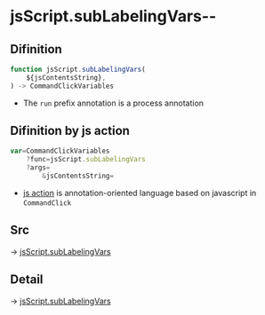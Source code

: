# jsScript.subLabelingVars--

## Difinition

```js.js
function jsScript.subLabelingVars(
	${jsContentsString},
) -> CommandClickVariables
```

- The `run` prefix annotation is a process annotation


## Difinition by js action

```js.js
var=CommandClickVariables
	?func=jsScript.subLabelingVars
	?args=
		&jsContentsString=
```

- [js action](#) is annotation-oriented language based on javascript in `CommandClick`



## Src

-> [jsScript.subLabelingVars](https://github.com/puutaro/CommandClick/blob/master/app/src/main/java/com/puutaro/commandclick/fragment_lib/terminal_fragment/js_interface/edit/JsScript.kt#L44)

## Detail

-> [jsScript.subLabelingVars](https://github.com/puutaro/CommandClick/blob/master/md/developer/js_interface/details/edit/JsScript/subLabelingVars.md)
